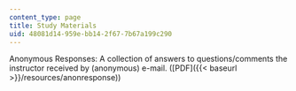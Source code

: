```yaml
---
content_type: page
title: Study Materials
uid: 48081d14-959e-bb14-2f67-7b67a199c290
---
```


Anonymous Responses: A collection of answers to questions/comments the instructor received by (anonymous) e-mail. ([PDF]({{< baseurl >}}/resources/anonresponse))